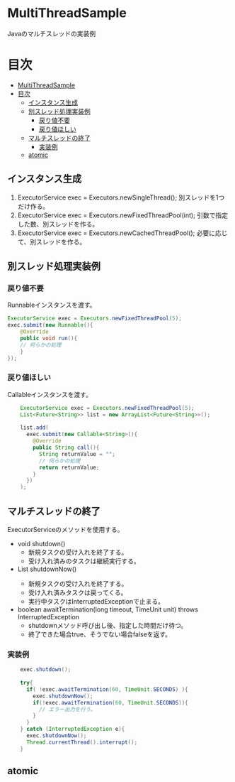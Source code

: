 # MultiThreadSample
Javaのマルチスレッドの実装例

# 目次

- [MultiThreadSample](#multithreadsample)
- [目次](#目次)
  - [インスタンス生成](#インスタンス生成)
  - [別スレッド処理実装例](#別スレッド処理実装例)
    - [戻り値不要](#戻り値不要)
    - [戻り値ほしい](#戻り値ほしい)
  - [マルチスレッドの終了](#マルチスレッドの終了)
    - [実装例](#実装例)
  - [atomic](#atomic)

## インスタンス生成
1. ExecutorService exec = Executors.newSingleThread();
    別スレッドを1つだけ作る。
2. ExecutorService exec = Executors.newFixedThreadPool(int);
    引数で指定した数、別スレッドを作る。
3. ExecutorService exec = Executors.newCachedThreadPool();
    必要に応じて、別スレッドを作る。


## 別スレッド処理実装例

### 戻り値不要

Runnableインスタンスを渡す。

```java
ExecutorService exec = Executors.newFixedThreadPool(5);
exec.submit(new Runnable(){
    @Override
    public void run(){
    // 何らかの処理
    }
});
```

### 戻り値ほしい

Callableインスタンスを渡す。

```java
    ExecutorService exec = Executors.newFixedThreadPool(5);
    List<Future<String>> list = new ArrayList<Future<String>>();
    
    list.add(
      exec.submit(new Callable<String>(){
        @Override
        public String call(){
          String returnValue = "";
          // 何らかの処理
          return returnValue;
        }
      })
    );
```    


## マルチスレッドの終了

ExecutorServiceのメソッドを使用する。

- void shutdown()
    - 新規タスクの受け入れを終了する。
    - 受け入れ済みのタスクは継続実行する。
- List<Runnable> shutdownNow()
    - 新規タスクの受け入れを終了する。
    - 受け入れ済みタスクは戻ってくる。
    - 実行中タスクはInterruptedExceptionで止まる。
- boolean awaitTermination(long timeout, TimeUnit unit) throws InterruptedException
    - shutdownメソッド呼び出し後、指定した時間だけ待つ。
    - 終了できた場合true、そうでない場合falseを返す。

### 実装例

```java    
    exec.shutdown();
    
    try{
      if( !exec.awaitTermination(60, TimeUnit.SECONDS) ){
        exec.shutdownNow();
        if(!exec.awaitTermination(60, TimeUnit.SECONDS)){
          // エラー出力を行う。
        }
      }
    } catch (InterruptedException e){
      exec.shutdownNow();
      Thread.currentThread().interrupt();
    }
```

## atomic


